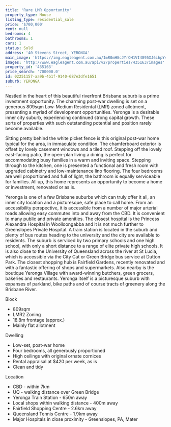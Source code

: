 ```yaml
---
title: 'Rare LMR Opportunity'
property_type: House
listing_type: residential_sale
price: '$700,000'
rent: null
bedrooms: 4
bathrooms: 1
cars: 1
status: Sold
address: '40 Stevens Street, YERONGA'
main_image: 'https://img.eagleagent.com.au/ImR0mHGcJYrQH1VI4895XJ6ihpY=/1280x854/smart/https://s3-us-west-2.amazonaws.com/eagleagent-orig/images/6821182/125688470-image-M.jpg'
images: 'http://www.eagleagent.com.au/api/v2/properties/435163/images'
property_id: '435163'
price_search: '700000.0'
id: 02251157-aa9b-4b1f-9140-687e3dfe1651
suburb: YERONGA
---
```

Nestled in the heart of this beautiful riverfront Brisbane suburb is a prime investment opportunity. The charming post-war dwelling is set on a generous 809sqm Low-Medium Residental (LMR) zoned allotment, presenting a myriad of development opportunities.  Yeronga is a desirable inner city suburb, experiencing continued strong capital growth. These sorts of properties with such outstanding potential and position rarely become available.

Sitting pretty behind the white picket fence is this original post-war home typical for the area, in immaculate condition. The chamferboard exterior is offset by lovely casement windows and a tiled roof. Stepping off the lovely east-facing patio, the open-plan living a dining is perfect for accommodating busy families in a warm and inviting space. Stepping through to the kitchen, one is presented a functional and fresh room with upgraded cabinetry and low-maintenance lino flooring. The four bedrooms are well proportioned and full of light, the bathroom is equally serviceable for families. All up, this home represents an opportunity to become a home or investment, renovated or as is.

Yeronga is one of a few Brisbane suburbs which can truly offer it all, an inner city location and a picturesque, safe place to call home. From an accessibility perspective, it is accessible from a number of major arterial roads allowing easy commutes into and away from the CBD. It is convenient to many public and private amenities. The closest hospital is the Princess Alexandra Hospital in Woolloongabba and it is not much further to Greenslopes Private Hospital. A train station is located in the suburb and plenty of bus routes heading to the university and the city are available to residents. The suburb is serviced by two primary schools and one high school, with only a short distance to a range of elite private high schools. It is also close to the University of Queensland across the river at St Lucia, which is accessible via the City Cat or Green Bridge bus service at Dutton Park. The closest shopping hub is Fairfield Gardens, recently renovated and with a fantastic offering of shops and supermarkets. Also nearby is the boutique Yeronga Village with award-winning butchers, green grocers, bakeries and restaurants. Yeronga itself is a picturesque suburb with expanses of parkland, bike paths and of course tracts of greenery along the Brisbane River.

Block
*  809sqm
*  LMR2 Zoning
*  18.8m frontage (approx.)
*  Mainly flat allotment

Dwelling
*  Low-set, post-war home
*  Four bedrooms, all generously proportioned
*  High ceilings with original ornate cornices
*  Rental appraisal at $420 per week, as is
*  Clean and tidy

Location
*  CBD - within 7km
*  UQ - walking distance over Green Bridge
*  Yeronga Train Station - 650m away
*  Local shops within walking distance - 400m away
*  Fairfield Shopping Centre - 2.6km away
*  Queensland Tennis Centre - 1.9km away
*  Major Hospitals in close proximity - Greenslopes, PA, Mater